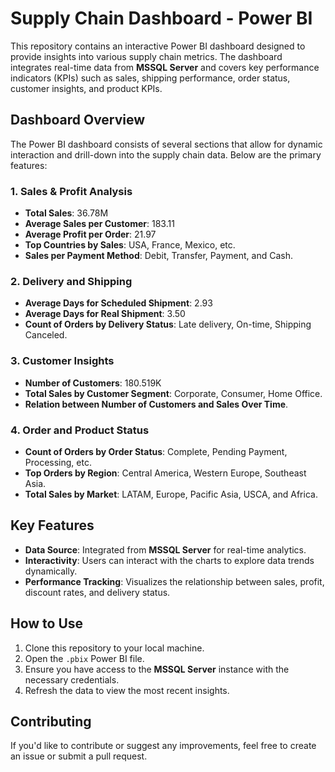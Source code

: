 # Supply Chain Dashboard - Power BI

This repository contains an interactive Power BI dashboard designed to provide insights into various supply chain metrics. The dashboard integrates real-time data from **MSSQL Server** and covers key performance indicators (KPIs) such as sales, shipping performance, order status, customer insights, and product KPIs.

## Dashboard Overview

The Power BI dashboard consists of several sections that allow for dynamic interaction and drill-down into the supply chain data. Below are the primary features:

### 1. Sales & Profit Analysis
- **Total Sales**: 36.78M  
- **Average Sales per Customer**: 183.11  
- **Average Profit per Order**: 21.97  
- **Top Countries by Sales**: USA, France, Mexico, etc.  
- **Sales per Payment Method**: Debit, Transfer, Payment, and Cash.

### 2. Delivery and Shipping
- **Average Days for Scheduled Shipment**: 2.93  
- **Average Days for Real Shipment**: 3.50  
- **Count of Orders by Delivery Status**: Late delivery, On-time, Shipping Canceled.

### 3. Customer Insights
- **Number of Customers**: 180.519K  
- **Total Sales by Customer Segment**: Corporate, Consumer, Home Office.  
- **Relation between Number of Customers and Sales Over Time**.

### 4. Order and Product Status
- **Count of Orders by Order Status**: Complete, Pending Payment, Processing, etc.  
- **Top Orders by Region**: Central America, Western Europe, Southeast Asia.  
- **Total Sales by Market**: LATAM, Europe, Pacific Asia, USCA, and Africa.

## Key Features
- **Data Source**: Integrated from **MSSQL Server** for real-time analytics.
- **Interactivity**: Users can interact with the charts to explore data trends dynamically.
- **Performance Tracking**: Visualizes the relationship between sales, profit, discount rates, and delivery status.

## How to Use
1. Clone this repository to your local machine.
2. Open the `.pbix` Power BI file.
3. Ensure you have access to the **MSSQL Server** instance with the necessary credentials.
4. Refresh the data to view the most recent insights.


## Contributing
If you'd like to contribute or suggest any improvements, feel free to create an issue or submit a pull request.

